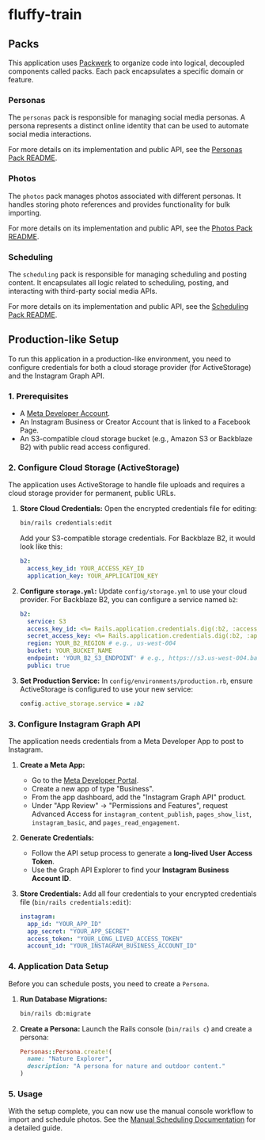 # fluffy-train

## Packs

This application uses [Packwerk](https://github.com/Shopify/packwerk) to organize code into logical, decoupled components called packs. Each pack encapsulates a specific domain or feature.

### Personas

The `personas` pack is responsible for managing social media personas. A persona represents a distinct online identity that can be used to automate social media interactions.

For more details on its implementation and public API, see the [Personas Pack README](./packs/personas/README.md).

### Photos

The `photos` pack manages photos associated with different personas. It handles storing photo references and provides functionality for bulk importing.

For more details on its implementation and public API, see the [Photos Pack README](./packs/photos/README.md).

### Scheduling

The `scheduling` pack is responsible for managing scheduling and posting content. It encapsulates all logic related to scheduling, posting, and interacting with third-party social media APIs.

For more details on its implementation and public API, see the [Scheduling Pack README](./packs/scheduling/README.md).

## Production-like Setup

To run this application in a production-like environment, you need to configure credentials for both a cloud storage provider (for ActiveStorage) and the Instagram Graph API.

### 1. Prerequisites

*   A [Meta Developer Account](https://developers.facebook.com/).
*   An Instagram Business or Creator Account that is linked to a Facebook Page.
*   An S3-compatible cloud storage bucket (e.g., Amazon S3 or Backblaze B2) with public read access configured.

### 2. Configure Cloud Storage (ActiveStorage)

The application uses ActiveStorage to handle file uploads and requires a cloud storage provider for permanent, public URLs.

1.  **Store Cloud Credentials:**
    Open the encrypted credentials file for editing:
    ```bash
    bin/rails credentials:edit
    ```
    Add your S3-compatible storage credentials. For Backblaze B2, it would look like this:
    ```yml
    b2:
      access_key_id: YOUR_ACCESS_KEY_ID
      application_key: YOUR_APPLICATION_KEY
    ```

2.  **Configure `storage.yml`:**
    Update `config/storage.yml` to use your cloud provider. For Backblaze B2, you can configure a service named `b2`:
    ```yml
    b2:
      service: S3
      access_key_id: <%= Rails.application.credentials.dig(:b2, :access_key_id) %>
      secret_access_key: <%= Rails.application.credentials.dig(:b2, :application_key) %>
      region: YOUR_B2_REGION # e.g., us-west-004
      bucket: YOUR_BUCKET_NAME
      endpoint: 'YOUR_B2_S3_ENDPOINT' # e.g., https://s3.us-west-004.backblazeb2.com
      public: true
    ```

3.  **Set Production Service:**
    In `config/environments/production.rb`, ensure ActiveStorage is configured to use your new service:
    ```ruby
    config.active_storage.service = :b2
    ```

### 3. Configure Instagram Graph API

The application needs credentials from a Meta Developer App to post to Instagram.

1.  **Create a Meta App:**
    *   Go to the [Meta Developer Portal](https://developers.facebook.com/).
    *   Create a new app of type "Business".
    *   From the app dashboard, add the "Instagram Graph API" product.
    *   Under "App Review" -> "Permissions and Features", request Advanced Access for `instagram_content_publish`, `pages_show_list`, `instagram_basic`, and `pages_read_engagement`.

2.  **Generate Credentials:**
    *   Follow the API setup process to generate a **long-lived User Access Token**.
    *   Use the Graph API Explorer to find your **Instagram Business Account ID**.

3.  **Store Credentials:**
    Add all four credentials to your encrypted credentials file (`bin/rails credentials:edit`):
    ```yml
    instagram:
      app_id: "YOUR_APP_ID"
      app_secret: "YOUR_APP_SECRET"
      access_token: "YOUR_LONG_LIVED_ACCESS_TOKEN"
      account_id: "YOUR_INSTAGRAM_BUSINESS_ACCOUNT_ID"
    ```

### 4. Application Data Setup

Before you can schedule posts, you need to create a `Persona`.

1.  **Run Database Migrations:**
    ```bash
    bin/rails db:migrate
    ```

2.  **Create a Persona:**
    Launch the Rails console (`bin/rails c`) and create a persona:
    ```ruby
    Personas::Persona.create!(
      name: "Nature Explorer",
      description: "A persona for nature and outdoor content."
    )
    ```

### 5. Usage

With the setup complete, you can now use the manual console workflow to import and schedule photos. See the [Manual Scheduling Documentation](./docs/01-manual-scheduling.md#43-manual-console-workflow) for a detailed guide.
